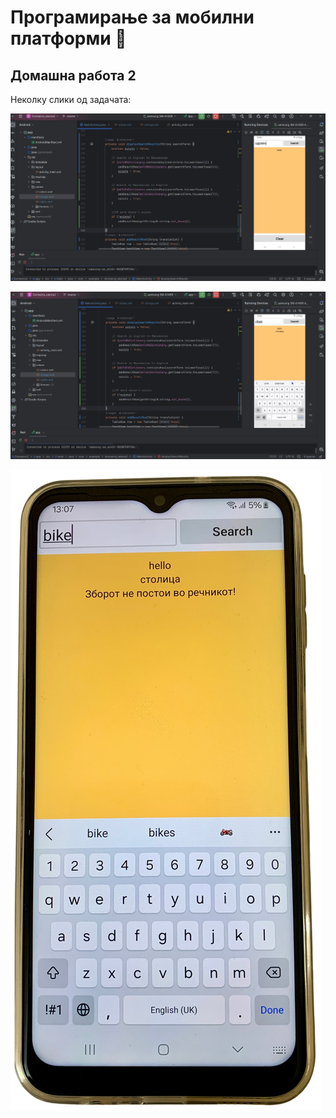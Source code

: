 # Програмирање за мобилни платформи 📱
## Домашна работа 2
Неколку слики од задачата:

![Image 1](showcase/android_1.png)

![Image 2](showcase/android_2.png)

![Image 3](showcase/device-view.png)